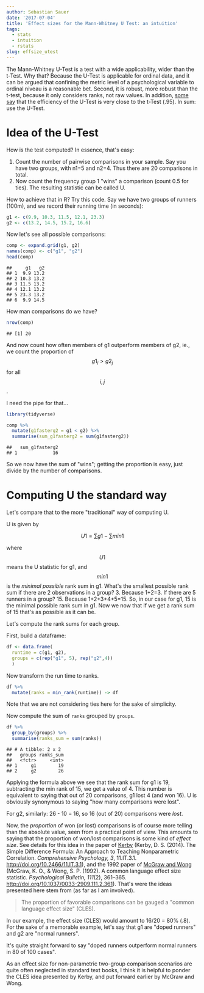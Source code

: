 ```yaml
---
author: Sebastian Sauer
date: '2017-07-04'
title: 'Effect sizes for the Mann-Whitney U Test: an intuition'
tags:
  - stats
  - intuition
  - rstats
slug: effsize_utest
---
```





The Mann-Whitney U-Test is a test with a wide applicability, wider than the t-Test. Why that? Because the U-Test is applicable for ordinal data, and it can be argued that confining the metric level of a psychological variable to ordinal niveau is a reasonable bet. Second, it is robust, more robust than the t-test, because it only considers ranks, not raw values. In addition, [some say](https://en.wikipedia.org/wiki/Mann%E2%80%93Whitney_U_test#cite_note-Lehmann_1999-13) that the efficiency of the U-Test is very close to the t-Test (.95). In sum: use the U-Test.

# Idea of the U-Test

How is the test computed? In essence, that's easy: 

1. Count the number of pairwise comparisons in your sample. Say you have  two groups, with n1=5 and n2=4. Thus there are 20 comparisons in total.
2. Now count the frequency group 1 "wins" a comparison (count 0.5 for ties). The resulting statistic can be called U.

How to achieve that in R? Try this code. Say we have two groups of runners (100m), and we record their running time (in seconds):


```r
g1 <- c(9.9, 10.3, 11.5, 12.1, 23.3)
g2 <- c(13.2, 14.5, 15.2, 16.6)
```

Now let's see all possible comparisons:


```r
comp <- expand.grid(g1, g2)
names(comp) <- c("g1", "g2")
head(comp)
```

```
##     g1   g2
## 1  9.9 13.2
## 2 10.3 13.2
## 3 11.5 13.2
## 4 12.1 13.2
## 5 23.3 13.2
## 6  9.9 14.5
```

How man comparisons do we have?


```r
nrow(comp)
```

```
## [1] 20
```



And now count how often members of g1 outperform members of g2, ie., we count the proportion of $$g1_i > g2_j$$ for all $$i,j$$.

I need the pipe for that...


```r
library(tidyverse)
```



```r
comp %>% 
  mutate(g1fasterg2 = g1 < g2) %>% 
  summarise(sum_g1fasterg2 = sum(g1fasterg2))
```

```
##   sum_g1fasterg2
## 1             16
```

So we now have the sum of "wins"; getting the proportion is easy, just divide by the number of comparisons.


# Computing U the standard way

Let's compare that to the more "traditional" way of computing U.

U is given by 

$$U1 =\sum{g1} - \sum{min1}$$

where $$U1$$ means the U statistic for g1, and $$min1$$ is the *minimal possible* rank sum in g1. What's the smallest possible rank sum if there are 2 observations in a group? 3. Because 1+2=3. If there are 5 runners in a group? 15. Because 1+2+3+4+5=15. So, in our case for g1, 15 is the minimal possible rank sum in g1. Now we now that if we get a rank sum of 15 that's as possible as it can be.

Let's compute the rank sums for each group.

First, build a dataframe:


```r
df <- data.frame(
  runtime = c(g1, g2),
  groups = c(rep("g1", 5), rep("g2",4))
  )
```

Now transform the run time to ranks.


```r
df %>% 
  mutate(ranks = min_rank(runtime)) -> df
```

Note that we are not considering ties here for the sake of simplicity.

Now compute the sum of `ranks` grouped by `groups`.


```r
df %>% 
  group_by(groups) %>% 
  summarise(ranks_sum = sum(ranks))
```

```
## # A tibble: 2 x 2
##   groups ranks_sum
##   <fctr>     <int>
## 1     g1        19
## 2     g2        26
```

Applying the formula above we see that the rank sum for g1 is 19, subtracting the min rank of 15, we get a value of 4. This number is equivalent to saying that out of 20 comparisons, g1 lost 4 (and won 16). U is obviously synonymous to saying "how many comparisons were lost".

For g2, similarly: 26 - 10 = 16, so 16 (out of 20) comparisons were *lost*.

Now, the *proportion* of won (or lost) comparisons is of course more telling than the absolute value, seen from a practical point of view. This amounts to saying that the proportion of won/lost comparisons is some kind of *effect size*. See details for this idea in the paper of [Kerby](http://journals.sagepub.com/doi/pdf/10.2466/11.IT.3.1) (Kerby, D. S. (2014). The Simple Difference Formula: An Approach to Teaching Nonparametric Correlation. *Comprehensive Psychology, 3*, 11.IT.3.1. http://doi.org/10.2466/11.IT.3.1), and the 1992 paper of 
[McGraw and Wong](http://core.ecu.edu/psyc/wuenschk/docs30/CL.pdf) (McGraw, K. O., & Wong, S. P. (1992). A common language effect size statistic. *Psychological Bulletin, 111*(2), 361–365. http://doi.org/10.1037/0033-2909.111.2.361). That's were the ideas presented here stem from (as far as I am involved).


>   The proportion of favorable comparisons can be gauged a "common language effect size" (CLES).

In our example, the effect size (CLES) would amount to 16/20 = 80% (.8). For the sake of a memorable example, let's say that g1 are "doped runners" and g2 are "normal runners".

It's quite straight forward to say "doped runners outperform normal runners in 80 of 100 cases".

As an effect size for non-parametric two-group comparison scenarios are quite often neglected in standard text books, I think it is helpful to ponder the CLES idea presented by Kerby, and put forward earlier by McGraw and Wong.



